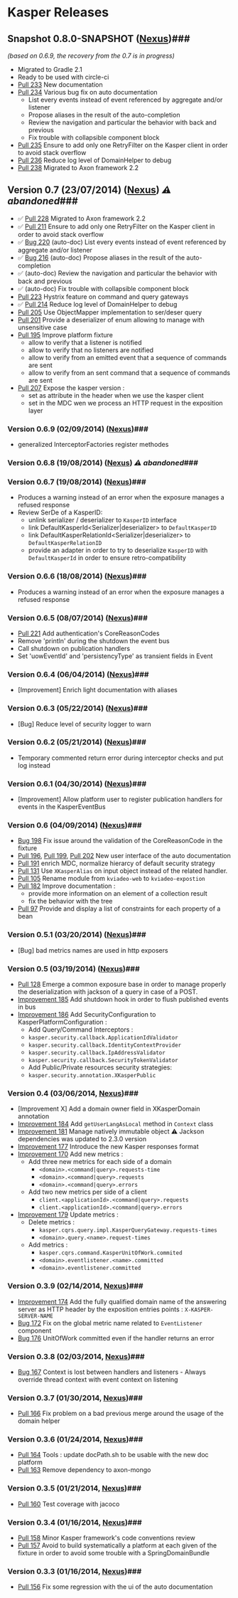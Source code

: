# Kasper Releases #

## Snapshot 0.8.0-SNAPSHOT ([Nexus](http://nexus01.infra.paris.apvo/index.html#nexus-search;gav~com.viadeo.kasper~~0.8.1-SNAPSHOT~~))### 
_(based on 0.6.9, the recovery from the 0.7 is in progress)_

* Migrated to Gradle 2.1
* Ready to be used with circle-ci
* [Pull 233](https://github.com/viadeo/kasper-framework/pull/233) New documentation
* [Pull 234](https://github.com/viadeo/kasper-framework/pull/234) Various bug fix on auto documentation
  - List every events instead of event referenced by aggregate and/or listener
  - Propose aliases in the result of the auto-completion
  - Review the navigation and particular the behavior with back and previous
  - Fix trouble with collapsible component block
* [Pull 235](https://github.com/viadeo/kasper-framework/pull/235) Ensure to add only one RetryFilter on  the Kasper client in order to avoid stack overflow
* [Pull 236](https://github.com/viadeo/kasper-framework/pull/236) Reduce log level of DomainHelper to debug
* [Pull 238](https://github.com/viadeo/kasper-framework/pull/238) Migrated to Axon framework 2.2


## Version 0.7 (23/07/2014) ([Nexus](http://nexus01.infra.paris.apvo/index.html#nexus-search;gav~com.viadeo.kasper~~0.7~~)) _:warning: abandoned_###

* :white_check_mark: [Pull 228](https://github.com/viadeo/kasper-framework/pull/228) Migrated to Axon framework 2.2
* :white_check_mark: [Pull 211](https://github.com/viadeo/kasper-framework/pull/211) Ensure to add only one RetryFilter on  the Kasper client in order to avoid stack overflow
* :white_check_mark: [Bug 220](https://github.com/viadeo/kasper-framework/pull/220) (auto-doc) List every events instead of event referenced by aggregate and/or listener
* :white_check_mark: [Bug 216](https://github.com/viadeo/kasper-framework/pull/216) (auto-doc) Propose aliases in the result of the auto-completion
* :white_check_mark: (auto-doc) Review the navigation and particular the behavior with back and previous
* :white_check_mark: (auto-doc) Fix trouble with collapsible component block
* [Pull 223](https://github.com/viadeo/kasper-framework/pull/223) Hystrix feature on command and query gateways
* :white_check_mark: [Pull 214](https://github.com/viadeo/kasper-framework/pull/214) Reduce log level of DomainHelper to debug
* [Pull 205](https://github.com/viadeo/kasper-framework/pull/205) Use ObjectMapper implementation to ser/deser query
* [Pull 201](https://github.com/viadeo/kasper-framework/pull/201) Provide a deserializer of enum allowing to manage with unsensitive case
* [Pull 195](https://github.com/viadeo/kasper-framework/pull/195) Improve platform fixture
  - allow to verify that a listener is notified 
  - allow to verify that no listeners are notified
  - allow to verify from an emitted event that a sequence of commands are sent
  - allow to verify from an sent command that a sequence of commands are sent
* [Pull 207](https://github.com/viadeo/kasper-framework/pull/207) Expose the kasper version :
  - set as attribute in the header when we use the kasper client
  - set in the MDC wen we process an HTTP request in the exposition layer


### Version 0.6.9 (02/09/2014) ([Nexus](http://nexus01.infra.paris.apvo/index.html#nexus-search;gav~com.viadeo.kasper~~0.6.9~~))###

* generalized InterceptorFactories register methodes


### Version 0.6.8 (19/08/2014) ([Nexus](http://nexus01.infra.paris.apvo/index.html#nexus-search;gav~com.viadeo.kasper~~0.6.8~~)) _:warning: abandoned_###


### Version 0.6.7 (19/08/2014) ([Nexus](http://nexus01.infra.paris.apvo/index.html#nexus-search;gav~com.viadeo.kasper~~0.6.7~~))###

* Produces a warning instead of an error when the exposure manages a refused response
* Review SerDe of a KasperID:
  - unlink serializer / deserializer to `KasperID` interface
  - link DefaultKasperId<Serializer|deserializer> to `DefaultKasperID`
  - link DefaultKasperRelationId<Serializer|deserializer> to `DefaultKasperRelationID`
  - provide an adapter in order to try to deserialize `KasperID` with `DefaultKasperId` in order to ensure retro-compatibility


### Version 0.6.6 (18/08/2014) ([Nexus](http://nexus01.infra.paris.apvo/index.html#nexus-search;gav~com.viadeo.kasper~~0.6.6~~))###

* Produces a warning instead of an error when the exposure manages a refused response

### Version 0.6.5 (08/07/2014) ([Nexus](http://nexus01.infra.paris.apvo/index.html#nexus-search;gav~com.viadeo.kasper~~0.6.5~~))###
* [Pull 221](https://github.com/viadeo/kasper-framework/pull/221) Add authentication's CoreReasonCodes
* Remove 'println' during the shutdown the event bus
* Call shutdown on publication handlers
* Set 'uowEventId' and 'persistencyType' as transient fields in Event


### Version 0.6.4 (06/04/2014) ([Nexus](http://nexus01.infra.paris.apvo/index.html#nexus-search;gav~com.viadeo.kasper~~0.6.4~~))###
* [Improvement] Enrich light documentation with aliases


### Version 0.6.3 (05/22/2014) ([Nexus](http://nexus01.infra.paris.apvo/index.html#nexus-search;gav~com.viadeo.kasper~~0.6.3~~))###
* [Bug] Reduce level of security logger to warn


### Version 0.6.2 (05/21/2014) ([Nexus](http://nexus01.infra.paris.apvo/index.html#nexus-search;gav~com.viadeo.kasper~~0.6.2~~))###
* Temporary commented return error during interceptor checks and put log instead


### Version 0.6.1 (04/30/2014) ([Nexus](http://nexus01.infra.paris.apvo/index.html#nexus-search;gav~com.viadeo.kasper~~0.6.1~~))###
* [Improvement] Allow platform user to register publication handlers for events in the KasperEventBus


### Version 0.6 (04/09/2014) ([Nexus](http://nexus01.infra.paris.apvo/index.html#nexus-search;gav~com.viadeo.kasper~~0.6~~))###
* [Bug 198](https://github.com/viadeo/kasper-framework/pull/198) Fix issue around the validation of the CoreReasonCode in the fixture
* [Pull 196](https://github.com/viadeo/kasper-framework/pull/196), [Pull 199](https://github.com/viadeo/kasper-framework/pull/199), [Pull 202](https://github.com/viadeo/kasper-framework/pull/202) New user interface of the auto documentation
* [Pull 191](https://github.com/viadeo/kasper-framework/pull/191) enrich MDC, normalize hierarcy of default security strategy
* [Pull 131](https://github.com/viadeo/kasper-framework/pull/131) Use `XKasperAlias` on input object instead of the related handler.
* [Pull 105](https://github.com/viadeo/kasper-framework/pull/105) Rename module from `kviadeo-web` to `kviadeo-expostion`
* [Pull 182](https://github.com/viadeo/kasper-framework/pull/182) Improve documentation : 
  - provide more information on an element of a collection result
  - fix the behavior with the tree
* [Pull 97](https://github.com/viadeo/kasper-framework/pull/97) Provide and display a list of constraints for each property of a bean


### Version 0.5.1 (03/20/2014) ([Nexus](http://nexus01.infra.paris.apvo/index.html#nexus-search;gav~com.viadeo.kasper~~0.5.1~~))###
* [Bug] bad metrics names are used in http exposers


### Version 0.5 (03/19/2014) ([Nexus](http://nexus01.infra.paris.apvo/index.html#nexus-search;gav~com.viadeo.kasper~~0.5~~))###
* [Pull 128](https://github.com/viadeo/kasper-framework/pull/128) Emerge a common exposure base in order to manage properly the deserialization with jackson of a query in case of a POST.
* [Improvement 185](https://github.com/viadeo/kasper-framework/pull/185) Add shutdown hook in order to flush published events in bus
* [Improvement 186](https://github.com/viadeo/kasper-framework/pull/186) Add SecurityConfiguration to KasperPlatformConfiguration :
    + Add Query/Command Interceptors :
    - `kasper.security.callback.ApplicationIdValidator`
    - `kasper.security.callback.IdentityContextProvider`
    - `kasper.security.callback.IpAddressValidator`
    - `kasper.security.callback.SecurityTokenValidator`
    + Add Public/Private resources security strategies:
    - `kasper.security.annotation.XKasperPublic`


### Version 0.4 (03/06/2014, [Nexus](http://nexus01.infra.paris.apvo/index.html#nexus-search;gav~com.viadeo.kasper~~0.4~~))###
* [Improvement X] Add a domain owner field in XKasperDomain annotation
* [Improvement 184](https://github.com/viadeo/kasper-framework/issues/184) Add `getUserLangAsLocal` method in `Context` class
* [Improvement 181](https://github.com/viadeo/kasper-framework/issues/181) Manage natively immutable object :warning: Jackson dependencies was updated to 2.3.0 version
* [Improvement 177](https://github.com/viadeo/kasper-framework/issues/177) Introduce the new Kasper responses format
* [Improvement 170](https://github.com/viadeo/kasper-framework/issues/170) Add new metrics :
  + Add three new metrics for each side of a domain
    - `<domain>.<command|query>.requests-time`
    - `<domain>.<command|query>.requests`
    - `<domain>.<command|query>.errors`
  + Add two new metrics per side of a client
    - `client.<applicationId>.<command|query>.requests`
    - `client.<applicationId>.<command|query>.errors`
* [Improvement 179](https://github.com/viadeo/kasper-framework/pull/179) Update metrics :
  + Delete metrics :
    - `kasper.cqrs.query.impl.KasperQueryGateway.requests-times`
    - `<domain>.query.<name>.request-times`
  + Add metrics :
    - `kasper.cqrs.command.KasperUnitOfWork.commited`
    - `<domain>.eventlistener.<name>.committed`
    - `<domain>.eventlistener.committed`

### Version 0.3.9 (02/14/2014, [Nexus](http://nexus01.infra.paris.apvo/index.html#nexus-search;gav~com.viadeo.kasper~~0.3.9~~))###

* [Improvement 174](https://github.com/viadeo/kasper-framework/issues/174) Add the fully qualified domain name of the answering server as HTTP header by the exposition entries points : `X-KASPER-SERVER-NAME`
* [Bug 172](https://github.com/viadeo/kasper-framework/issues/172) Fix on the global metric name related to `EventListener` component
* [Bug 176](https://github.com/viadeo/kasper-framework/pull/176) UnitOfWork committed even if the handler returns an error


### Version 0.3.8 (02/03/2014, [Nexus](http://nexus01.infra.paris.apvo/index.html#nexus-search;gav~com.viadeo.kasper~~0.3.8~~))###

* [Bug 167](https://github.com/viadeo/kasper-framework/issues/167) Context is lost between handlers and listeners - Always override thread context with event context on listening


### Version 0.3.7 (01/30/2014, [Nexus](http://nexus01.infra.paris.apvo/index.html#nexus-search;gav~com.viadeo.kasper~~0.3.7~~))###

* [Pull 166](https://github.com/viadeo/kasper-framework/pull/166) Fix problem on a bad previous merge around the usage of the domain helper


### Version 0.3.6 (01/24/2014, [Nexus](http://nexus01.infra.paris.apvo/index.html#nexus-search;gav~com.viadeo.kasper~~0.3.6~~))###

* [Pull 164](https://github.com/viadeo/kasper-framework/pull/164) Tools : update docPath.sh to be usable with the new doc platform
* [Pull 163](https://github.com/viadeo/kasper-framework/pull/163) Remove dependency to axon-mongo


### Version 0.3.5 (01/21/2014, [Nexus](http://nexus01.infra.paris.apvo/index.html#nexus-search;gav~com.viadeo.kasper~~0.3.5~~))###

* [Pull 160](https://github.com/viadeo/kasper-framework/pull/160) Test coverage with jacoco


### Version 0.3.4 (01/16/2014, [Nexus](http://nexus01.infra.paris.apvo/index.html#nexus-search;gav~com.viadeo.kasper~~0.3.4~~))###

* [Pull 158](https://github.com/viadeo/kasper-framework/pull/158) Minor Kasper framework's code conventions review
* [Pull 157](https://github.com/viadeo/kasper-framework/pull/158) Avoid to build systematically a platform at each given of the fixture in order to avoid some trouble with a SpringDomainBundle


### Version 0.3.3 (01/16/2014, [Nexus](http://nexus01.infra.paris.apvo/index.html#nexus-search;gav~com.viadeo.kasper~~0.3.3~~))###

* [Pull 156](https://github.com/viadeo/kasper-framework/pull/156) Fix some regression with the ui of the auto documentation
